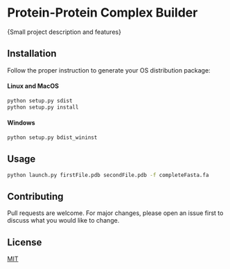 # Protein-Protein Complex Builder

{Small project description and features}

## Installation

Follow the proper instruction to generate your OS distribution package:

#### Linux and MacOS

```bash
python setup.py sdist
python setup.py install
```

#### Windows

```bash
python setup.py bdist_wininst
```

## Usage



```bash
python launch.py firstFile.pdb secondFile.pdb -f completeFasta.fa
```

## Contributing
Pull requests are welcome. For major changes, please open an issue first to discuss what you would like to change.

## License
[MIT](LICENSE)